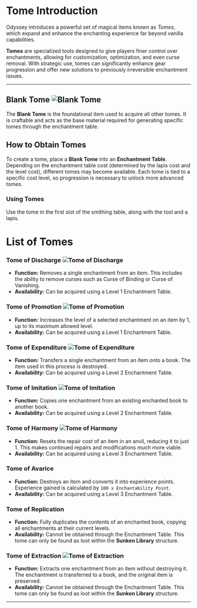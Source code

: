 <script>
  import ItemIcon from '$lib/components/ItemIcon.svelte';
</script>

# Tome Introduction

Odyssey introduces a powerful set of magical items known as *Tomes*, which expand and enhance the enchanting experience far beyond vanilla capabilities.

**Tomes** are specialized tools designed to give players finer control over enchantments, allowing for customization, optimization, and even curse removal. With strategic use, tomes can significantly enhance gear progression and offer new solutions to previously irreversible enchantment issues.

--- 

## Blank Tome <img src="../images/blank_tome.png" class="pixel-art large inline" alt="Blank Tome">

The **Blank Tome** is the foundational item used to acquire all other tomes. It is craftable and acts as the base material required for generating specific tomes through the enchantment table.

## How to Obtain Tomes

To create a tome, place a **Blank Tome** into an **Enchantment Table**. Depending on the enchantment table cost (determined by the lapis cost and the level cost), different tomes may become available. Each tome is tied to a specific cost level, so progression is necessary to unlock more advanced tomes.

### Using Tomes

Use the tome in the first slot of the smithing table, along with the tool and a lapis.

# List of Tomes

### Tome of Discharge <img src="../images/tome_of_discharge.png" class="pixel-art large inline" alt="Tome of Discharge">

* **Function:** Removes a single enchantment from an item. This includes the ability to remove curses such as Curse of Binding or Curse of Vanishing.
* **Availability:** Can be acquired using a Level 1 Enchantment Table.

### Tome of Promotion <img src="../images/tome_of_promotion.png" class="pixel-art large inline" alt="Tome of Promotion">

* **Function:** Increases the level of a selected enchantment on an item by 1, up to its maximum allowed level.
* **Availability:** Can be acquired using a Level 1 Enchantment Table.

### Tome of Expenditure <img src="../images/tome_of_expenditure.png" class="pixel-art large inline" alt="Tome of Expenditure">

* **Function:** Transfers a single enchantment from an item onto a book. The item used in this process is destroyed.
* **Availability:** Can be acquired using a Level 2 Enchantment Table.

### Tome of Imitation <img src="../images/tome_of_imitation.png" class="pixel-art large inline" alt="Tome of Imitation">

* **Function:** Copies one enchantment from an existing enchanted book to another book.
* **Availability:** Can be acquired using a Level 2 Enchantment Table.

### Tome of Harmony <img src="../images/tome_of_harmony.png" class="pixel-art large inline" alt="Tome of Harmony">

* **Function:** Resets the repair cost of an item in an anvil, reducing it to just 1. This makes continued repairs and modifications much more viable.
* **Availability:** Can be acquired using a Level 3 Enchantment Table.

### Tome of Avarice <ItemIcon name="tome_of_avarice" size="large"/>

* **Function:** Destroys an item and converts it into experience points. Experience gained is calculated by `100 x Enchantability Point`. 
* **Availability:** Can be acquired using a Level 3 Enchantment Table.

### Tome of Replication <ItemIcon name="tome_of_replication" size="large"/>

* **Function:** Fully duplicates the contents of an enchanted book, copying all enchantments at their current levels.
* **Availability:** Cannot be obtained through the Enchantment Table. This tome can only be found as loot within the **Sunken Library** structure.

### Tome of Extraction <img src="../images/tome_of_extraction.png" class="pixel-art large inline" alt="Tome of Extraction">

* **Function:** Extracts one enchantment from an item without destroying it. The enchantment is transferred to a book, and the original item is preserved.
* **Availability:** Cannot be obtained through the Enchantment Table. This tome can only be found as loot within the **Sunken Library** structure.

---

